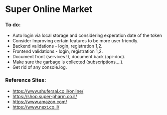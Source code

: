 # Super Online Market

### To do:

- Auto login via local storage and considering experation date of the token
- Consider Improving certain features to be more user friendly.
- Backend validations - login, registration 1,2.
- Frontend validations - login, registration 1,2.
- Document front (services !), document back (api-doc).
- Make sure the garbage is collected (subscriptions....).
- Get rid of any console.log.

### Reference Sites:

- https://www.shufersal.co.il/online/
- https://shop.super-pharm.co.il/
- https://www.amazon.com/
- https://www.next.co.il/
